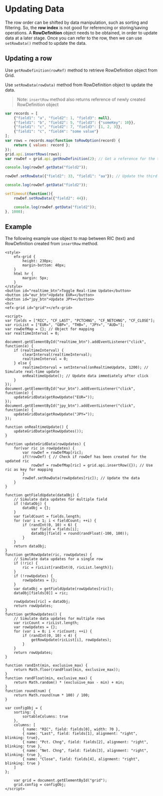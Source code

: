 # Updating Data

The row order can be shifted by data manipulation, such as sorting and filtering. So, the **row index** is not good for referencing or storing/saving operations. A **RowDefinition** object needs to be obtained, in order to update data at a later stage. Once you can refer to the row, then we can use `setRowData()` method to update the data. 

## Updating a row

Use `getRowDefinition(rowRef)` method to retrieve RowDefinition object from Grid.

Use `setRowData(rowData)` method from RowDefinition object to update the data.

> Note: `insertRow` method also returns reference of newly created RowDefinition object

```js
var records = [
	{"field1": "a", "field2": 1, "field3": null},
	{"field1": "b", "field2": 5, "field3": {"someKey": 10}},
	{"field1": "c", "field2": 7, "field3": [1, 2, 3]},
	{"field1": "c", "field4": "some value"}
];
var rows = records.map(function toRowOption(record) {
	return { values: record };
});
grid.api.insertRows(rows);
var rowDef = grid.api.getRowDefinition(2); // Get a reference for the third row

console.log(rowDef.getData("field2"));

rowDef.setRowData({"field2": 33, "field1": "aa"}); // Update the third row

console.log(rowDef.getData("field2"));

setTimeout(function(){
	rowDef.setRowData({"field2": 44});

	console.log(rowDef.getData("field2"));
}, 1000);
```

## Example

The following example use object to map between RIC (text) and RowDefinition created from `insertRow` method.

```live
<style>
	efx-grid {
		height: 230px;
		margin-bottom: 40px;
	}
	html hr {
		margin: 5px;
	}
</style>
<button id="realtime_btn">Toggle Real-time Update</button>
<button id="eur_btn">Update EUR=</button>
<button id="jpy_btn">Update JPY=</button>
<hr>
<efx-grid id="grid"></efx-grid>

<script>
var fields = ["RIC", "CF_LAST", "PCTCHNG", "CF_NETCHNG", "CF_CLOSE"];
var ricList = ["EUR=", "GBP=", "THB=", "JPY=", "AUD="];
var rowDefMap = {}; // Object for mapping
var realtimeInterval = 0;

document.getElementById("realtime_btn").addEventListener("click", function(e) {
	if (realtimeInterval) {
		clearInterval(realtimeInterval);
		realtimeInterval = 0;
	} else {
		realtimeInterval = setInterval(onRealtimeUpdate, 1200); // Simulate real-time update
		onRealtimeUpdate(); // Update data immediately after click
	}
});
document.getElementById("eur_btn").addEventListener("click", function(e) {
	updateGridData(getRowUpdate("EUR="));
});
document.getElementById("jpy_btn").addEventListener("click", function(e) {
	updateGridData(getRowUpdate("JPY="));
});

function onRealtimeUpdate() {
	updateGridData(getRowUpdates());
}

function updateGridData(rowUpdates) {
	for(var ric in rowUpdates) {
		var rowDef = rowDefMap[ric];
		if(!rowDef) { // Check if rowDef has been created for the updated ric 
			rowDef = rowDefMap[ric] = grid.api.insertRow({}); // Use ric as key for mapping
		}
		rowDef.setRowData(rowUpdates[ric]); // Update the data
	}
}

function getFieldUpdate(dataObj) {
	// Simulate data updates for multiple field
	if (!dataObj) {
		dataObj = {};
	}
	var fieldCount = fields.length;
	for (var i = 1; i < fieldCount; ++i) {
		if (randInt(0, 10) < 6) {
			var field = fields[i];
			dataObj[field] = round(randFloat(-100, 100));
		}
	}
	return dataObj;
}
function getRowUpdate(ric, rowUpdates) {
	// Simulate data updates for a single row
	if (!ric) {
		ric = ricList[randInt(0, ricList.length)];
	}
	if (!rowUpdates) {
		rowUpdates = {};
	}
	var dataObj = getFieldUpdate(rowUpdates[ric]);
	dataObj[fields[0]] = ric;

	rowUpdates[ric] = dataObj;
	return rowUpdates;
}
function getRowUpdates() {
	// Simulate data updates for multiple rows
	var ricCount = ricList.length;
	var rowUpdates = {};
	for (var i = 0; i < ricCount; ++i) {
		if (randInt(0, 10) < 4) {
			getRowUpdate(ricList[i], rowUpdates);
		}
	}
	return rowUpdates;
}

function randInt(min, exclusive_max) {
	return Math.floor(randFloat(min, exclusive_max));
}
function randFloat(min, exclusive_max) {
	return Math.random() * (exclusive_max - min) + min;
}
function round(num) {
	return Math.round(num * 100) / 100;
}

var configObj = {
	sorting: {
		sortableColumns: true
	},
	columns: [
		{ name: "RIC", field: fields[0], width: 70 },
		{ name: "Last", field: fields[1], alignment: "right", blinking: true},
		{ name: "Pct. Chng", field: fields[2], alignment: "right", blinking: true },
		{ name: "Net. Chng", field: fields[3], alignment: "right", blinking: true },
		{ name: "Close", field: fields[4], alignment: "right", blinking: true }
	]
};

	var grid = document.getElementById("grid");
	grid.config = configObj;
</script>
```
